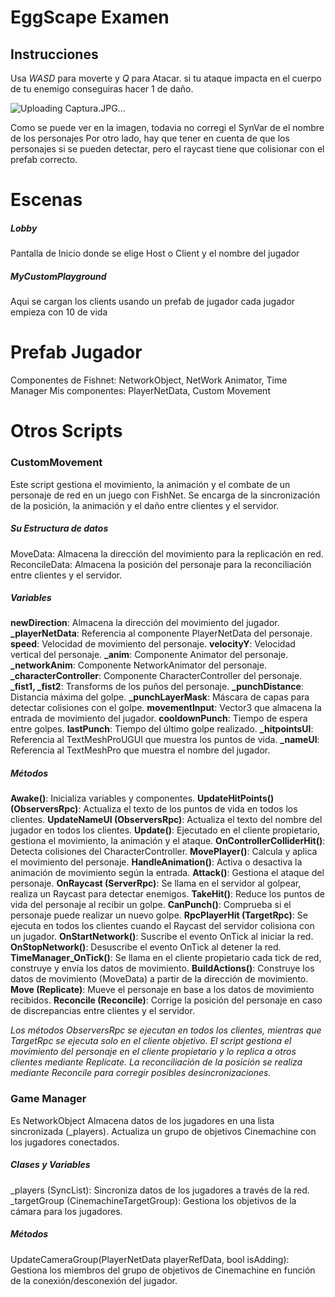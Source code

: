 # EggScape Examen

## Instrucciones
Usa *WASD* para moverte y *Q* para Atacar. si tu ataque impacta en el cuerpo de tu enemigo conseguiras hacer 1 de daño.

![Uploading Captura.JPG…]()

Como se puede ver en la imagen, todavia no corregi el SynVar de el nombre de los personajes
Por otro lado, hay que tener en cuenta de que los personajes si se pueden detectar, pero el raycast tiene que colisionar con el prefab correcto.

# Escenas 
##### Lobby
Pantalla de Inicio donde se elige Host o Client y el nombre del jugador
##### MyCustomPlayground
Aqui se cargan los clients usando un prefab de jugador 
cada jugador empieza con 10 de vida

# Prefab Jugador
Componentes de Fishnet: NetworkObject, NetWork Animator, Time Manager
Mis componentes: PlayerNetData, Custom Movement


# Otros Scripts
### CustomMovement
Este script gestiona el movimiento, la animación y el combate de un personaje de red en un juego con FishNet. Se encarga de la sincronización de la posición, la animación y el daño entre clientes y el servidor.

##### Su Estructura de datos
MoveData: Almacena la dirección del movimiento para la replicación en red.
ReconcileData: Almacena la posición del personaje para la reconciliación entre clientes y el servidor.

##### Variables 


**newDirection**: Almacena la dirección del movimiento del jugador.
**_playerNetData**: Referencia al componente PlayerNetData del personaje.
**speed**: Velocidad de movimiento del personaje.
**velocityY**: Velocidad vertical del personaje.
**_anim**: Componente Animator del personaje.
**_networkAnim**: Componente NetworkAnimator del personaje.
**_characterController**: Componente CharacterController del personaje.
**_fist1, _fist2**: Transforms de los puños del personaje.
**_punchDistance**: Distancia máxima del golpe.
**_punchLayerMask**: Máscara de capas para detectar colisiones con el golpe.
**movementInput**: Vector3 que almacena la entrada de movimiento del jugador.
**cooldownPunch**: Tiempo de espera entre golpes.
**lastPunch**: Tiempo del último golpe realizado.
**_hitpointsUI**: Referencia al TextMeshProUGUI que muestra los puntos de vida.
**_nameUI**: Referencia al TextMeshPro que muestra el nombre del jugador.

##### Métodos

**Awake()**: Inicializa variables y componentes.
**UpdateHitPoints() (ObserversRpc)**: Actualiza el texto de los puntos de vida en todos los clientes.
**UpdateNameUI (ObserversRpc)**: Actualiza el texto del nombre del jugador en todos los clientes.
**Update()**: Ejecutado en el cliente propietario, gestiona el movimiento, la animación y el ataque.
**OnControllerColliderHit()**: Detecta colisiones del CharacterController.
**MovePlayer()**: Calcula y aplica el movimiento del personaje.
**HandleAnimation()**: Activa o desactiva la animación de movimiento según la entrada.
**Attack()**: Gestiona el ataque del personaje.
**OnRaycast (ServerRpc)**: Se llama en el servidor al golpear, realiza un Raycast para detectar enemigos.
**TakeHit()**: Reduce los puntos de vida del personaje al recibir un golpe.
**CanPunch()**: Comprueba si el personaje puede realizar un nuevo golpe.
**RpcPlayerHit (TargetRpc)**: Se ejecuta en todos los clientes cuando el Raycast del servidor colisiona con un jugador.
**OnStartNetwork()**: Suscribe el evento OnTick al iniciar la red.
**OnStopNetwork()**: Desuscribe el evento OnTick al detener la red.
**TimeManager_OnTick()**: Se llama en el cliente propietario cada tick de red, construye y envía los datos de movimiento.
**BuildActions()**: Construye los datos de movimiento (MoveData) a partir de la dirección de movimiento.
**Move (Replicate)**: Mueve el personaje en base a los datos de movimiento recibidos.
**Reconcile (Reconcile)**: Corrige la posición del personaje en caso de discrepancias entre clientes y el servidor.

*Los métodos ObserversRpc se ejecutan en todos los clientes, mientras que TargetRpc se ejecuta solo en el cliente objetivo.
El script gestiona el movimiento del personaje en el cliente propietario y lo replica a otros clientes mediante Replicate.
La reconciliación de la posición se realiza mediante Reconcile para corregir posibles desincronizaciones.*

### Game Manager 
Es NetworkObject
Almacena datos de los jugadores en una lista sincronizada (_players).
Actualiza un grupo de objetivos Cinemachine con los jugadores conectados.
##### Clases y Variables

_players (SyncList<PlayerNetData>): Sincroniza datos de los jugadores a través de la red.
_targetGroup (CinemachineTargetGroup): Gestiona los objetivos de la cámara para los jugadores.
##### Métodos
UpdateCameraGroup(PlayerNetData playerRefData, bool isAdding):
Gestiona los miembros del grupo de objetivos de Cinemachine en función de la conexión/desconexión del jugador.




